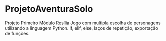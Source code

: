 # ProjetoAventuraSolo
Projeto Primeiro Módulo Resília
Jogo com multipla escolha de personagens utilizando a linguagem Python. 
if, elif, else, laços de repetição, exportação de funções. 
